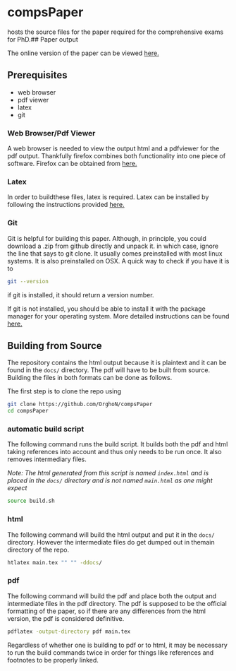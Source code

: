 # compsPaper
hosts the source files for the paper required for the comprehensive exams for PhD.## Paper output

The online version of the paper can be viewed [here.](https://orghon.github.io/compsPaper/)

## Prerequisites

- web browser
- pdf viewer
- latex
- git

### Web Browser/Pdf Viewer

A web browser is needed to view the output html and a pdfviewer for the pdf output.
Thankfully firefox combines both functionality into one piece of software.
Firefox can be obtained from [here.](https://www.mozilla.org/en-US/firefox/all/#product-desktop-release)

### Latex

In order to buildthese files, latex is required.
Latex can be installed by following the instructions provided [here.](https://www.latex-project.org/get/)

### Git

Git is helpful for building this paper.
Although, in principle, you could download a .zip from github directly and unpack it. in which case, ignore the line that says to git clone.
It usually comes preinstalled with most linux systems.
It is also preinstalled on OSX.
A quick way to check if you have it is to
```bash
git --version
```

if git is installed, it should return a version number.

If git is not installed, you should be able to install it with the package manager for your operating system.
More detailed instructions can be found [here.](https://git-scm.com/book/en/v2/Getting-Started-Installing-Git)

## Building from Source

The repository contains the html output because it is plaintext and it can be found in the `docs/` directory.
The pdf will have to be built from source. Building the files in both formats can be done as follows.

The first step is to clone the repo using

```bash
git clone https://github.com/OrghoN/compsPaper
cd compsPaper
```

### automatic build script

The following command runs the build script. It builds both the pdf and html taking references into account and thus only needs to be run once.
It also removes intermediary files.

*Note: The html generated from this script is named `index.html` and is placed in the `docs/`  directory and is not named `main.html` as one might expect*

```bash
source build.sh
```

### html

The following command will build the html output and put it in the `docs/` directory. However the intermediate files do get dumped out in themain directory of the repo.

```bash
htlatex main.tex "" "" -ddocs/
```

### pdf

The following command will build the pdf and place both the output and intermediate files in the pdf directory.
The pdf is supposed to be the official formatting of the paper, so if there are any differences from the html version, the pdf is considered definitive.

```bash
pdflatex -output-directory pdf main.tex
```

Regardless of whether one is building to pdf or to html, it may be necessary to run the build commands twice in order for things like references and footnotes to be properly linked.
